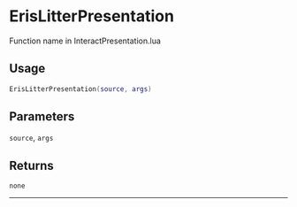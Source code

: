 # ErisLitterPresentation
Function name in InteractPresentation.lua
## Usage
```lua
ErisLitterPresentation(source, args)
```
## Parameters
`source`, `args`
## Returns
`none`

---